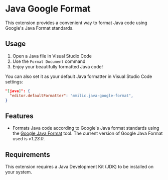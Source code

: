 # Java Google Format

This extension provides a convenient way to format Java code using Google's Java Format standards.

## Usage

1. Open a Java file in Visual Studio Code
2. Use the `Format Document` command
3. Enjoy your beautifully formatted Java code!

You can also set it as your default Java formatter in Visual Studio Code settings:

```json
"[java]": {
  "editor.defaultFormatter": "mmilic.java-google-format",
}
```

## Features

- Formats Java code according to Google's Java format standards using the [Google Java Format](https://github.com/google/google-java-format/tree/master) tool. The current version of Google Java Format used is *v1.23.0*.

## Requirements

This extension requires a Java Development Kit (JDK) to be installed on your system.
